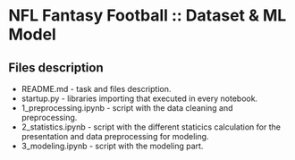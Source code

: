 # NFL Fantasy Football :: Dataset & ML Model

## Files description

- README.md - task and files description.
- startup.py - libraries importing that executed in every notebook.
- 1_preprocessing.ipynb - script with the data cleaning and preprocessing.
- 2_statistics.ipynb - script with the different staticics calculation for the presentation and data preprocessing for modeling.
- 3_modeling.ipynb - script with the modeling part.
